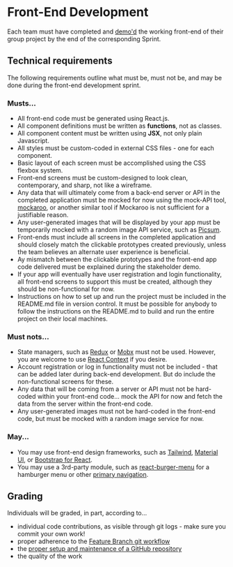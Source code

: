 # Front-End Development

Each team must have completed and [demo'd](https://knowledge.kitchen/content/courses/agile-development-and-devops/slides/scrum/#91) the working front-end of their group project by the end of the corresponding Sprint.

## Technical requirements

The following requirements outline what must be, must not be, and may be done during the front-end development sprint.

### Musts...

- All front-end code must be generated using React.js.
- All component definitions must be written as **functions**, not as classes.
- All component content must be written using **JSX**, not only plain Javascript.
- All styles must be custom-coded in external CSS files - one for each component.
- Basic layout of each screen must be accomplished using the CSS flexbox system.
- Front-end screens must be custom-designed to look clean, contemporary, and sharp, not like a wireframe.
- Any data that will ultimately come from a back-end server or API in the completed application must be mocked for now using the mock-API tool, [mockaroo](https://mockaroo.com/mock_apis), or another similar tool if Mockaroo is not sufficient for a justifiable reason.
- Any user-generated images that will be displayed by your app must be temporarily mocked with a random image API service, such as [Picsum](https://picsum.photos/).
- Front-ends must include all screens in the completed application and should closely match the clickable prototypes created previously, unless the team believes an alternate user experience is beneficial.
- Ay mismatch between the clickable prototypes and the front-end app code delivered must be explained during the stakeholder demo.
- If your app will eventually have user registration and login functionality, all front-end screens to support this must be created, although they should be non-functional for now.
- Instructions on how to set up and run the project must be included in the README.md file in version control. It must be possible for anybody to follow the instructions on the README.md to build and run the entire project on their local machines.

### Must nots...

- State managers, such as [Redux](https://react-redux.js.org/) or [Mobx](https://mobx.js.org/README.html#introduction) must not be used. However, you are welcome to use [React Context](https://react.dev/learn/passing-data-deeply-with-context) if you desire.
- Account registration or log in functionality must not be included - that can be added later during back-end development. But do include the non-functional screens for these.
- Any data that will be coming from a server or API must not be hard-coded within your front-end code... mock the API for now and fetch the data from the server within the front-end code.
- Any user-generated images must not be hard-coded in the front-end code, but must be mocked with a random image service for now.

### May...

- You may use front-end design frameworks, such as [Tailwind](https://tailwindcss.com/), [Material UI](https://material-ui.com/), or [Bootstrap for React](https://react-bootstrap.github.io/).
- You may use a 3rd-party module, such as [react-burger-menu](https://github.com/negomi/react-burger-menu) for a hamburger menu or other [primary navigation](https://knowledge.kitchen/content/courses/web-design/navigation/#global-navigation-aka-primary-navigation).

## Grading

Individuals will be graded, in part, according to...

- individual code contributions, as visible through git logs - make sure you commit your own work!
- proper adherence to the [Feature Branch git workflow](https://knowledge.kitchen/content/courses/agile-development-and-devops/slides/feature-branch-workflow/)
- the [proper setup and maintenance of a GitHub repository](./instructions-0c-project-setup.md)
- the quality of the work
